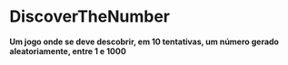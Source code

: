 # DiscoverTheNumber
**Um jogo onde se deve descobrir, em 10 tentativas, um número gerado aleatoriamente, entre 1 e 1000**

